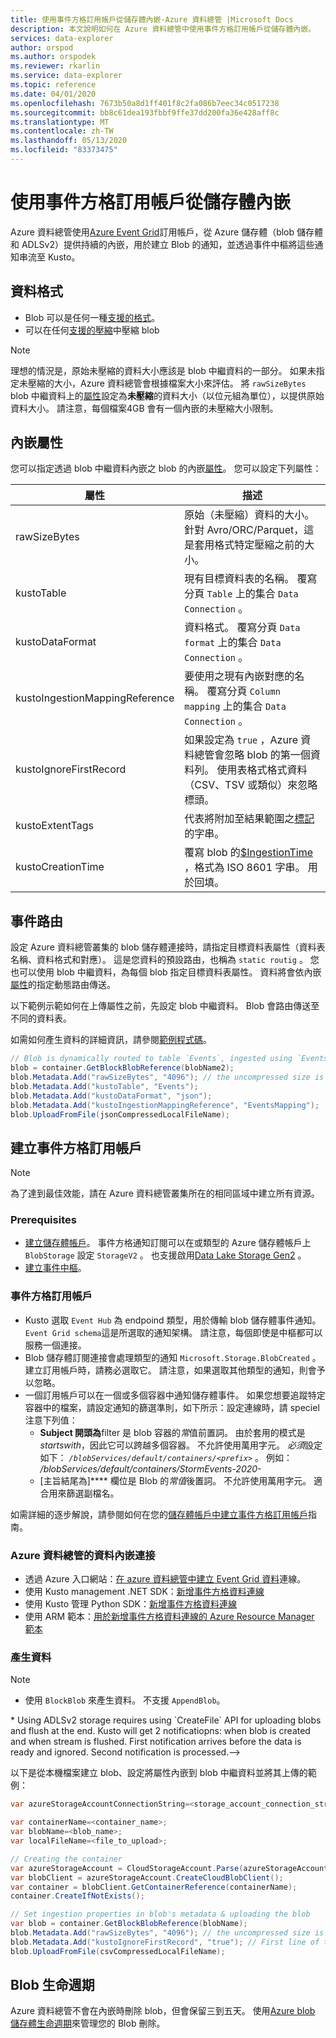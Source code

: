 ```yaml
---
title: 使用事件方格訂用帳戶從儲存體內嵌-Azure 資料總管 |Microsoft Docs
description: 本文說明如何在 Azure 資料總管中使用事件方格訂用帳戶從儲存體內嵌。
services: data-explorer
author: orspod
ms.author: orspodek
ms.reviewer: rkarlin
ms.service: data-explorer
ms.topic: reference
ms.date: 04/01/2020
ms.openlocfilehash: 7673b50a8d1ff401f8c2fa086b7eec34c0517238
ms.sourcegitcommit: bb8c61dea193fbbf9ffe37dd200fa36e428aff8c
ms.translationtype: MT
ms.contentlocale: zh-TW
ms.lasthandoff: 05/13/2020
ms.locfileid: "83373475"
---
```

# <a name="ingest-from-storage-using-event-grid-subscription"></a>使用事件方格訂用帳戶從儲存體內嵌

Azure 資料總管使用[Azure Event Grid](https://docs.microsoft.com/azure/event-grid/overview)訂用帳戶，從 Azure 儲存體（blob 儲存體和 ADLSv2）提供持續的內嵌，用於建立 Blob 的通知，並透過事件中樞將這些通知串流至 Kusto。

## <a name="data-format"></a>資料格式

* Blob 可以是任何一種[支援的格式](../../../ingestion-supported-formats.md)。
* 可以在任何[支援的壓縮](../../../ingestion-supported-formats.md#supported-data-compression-formats)中壓縮 blob

> [!NOTE]
> 理想的情況是，原始未壓縮的資料大小應該是 blob 中繼資料的一部分。
> 如果未指定未壓縮的大小，Azure 資料總管會根據檔案大小來評估。 將 `rawSizeBytes` blob 中繼資料上的[屬性](#ingestion-properties)設定為**未壓縮**的資料大小（以位元組為單位），以提供原始資料大小。
> 請注意，每個檔案4GB 會有一個內嵌的未壓縮大小限制。

## <a name="ingestion-properties"></a>內嵌屬性

您可以指定透過 blob 中繼資料內嵌之 blob 的內嵌[屬性](../../../ingestion-properties.md)。
您可以設定下列屬性：

|屬性 | 描述|
|---|---|
| rawSizeBytes | 原始（未壓縮）資料的大小。 針對 Avro/ORC/Parquet，這是套用格式特定壓縮之前的大小。|
| kustoTable |  現有目標資料表的名稱。 覆寫分頁 `Table` 上的集合 `Data Connection` 。 |
| kustoDataFormat |  資料格式。 覆寫分頁 `Data format` 上的集合 `Data Connection` 。 |
| kustoIngestionMappingReference |  要使用之現有內嵌對應的名稱。 覆寫分頁 `Column mapping` 上的集合 `Data Connection` 。|
| kustoIgnoreFirstRecord | 如果設定為 `true` ，Azure 資料總管會忽略 blob 的第一個資料列。 使用表格式格式資料（CSV、TSV 或類似）來忽略標頭。 |
| kustoExtentTags | 代表將附加至結果範圍之[標記](../extents-overview.md#extent-tagging)的字串。 |
| kustoCreationTime |  覆寫 blob 的[$IngestionTime](../../query/ingestiontimefunction.md?pivots=azuredataexplorer) ，格式為 ISO 8601 字串。 用於回填。 |

## <a name="events-routing"></a>事件路由

設定 Azure 資料總管叢集的 blob 儲存體連接時，請指定目標資料表屬性（資料表名稱、資料格式和對應）。 這是您資料的預設路由，也稱為 `static routig` 。
您也可以使用 blob 中繼資料，為每個 blob 指定目標資料表屬性。 資料將會依內嵌[屬性](#ingestion-properties)的指定動態路由傳送。

以下範例示範如何在上傳屬性之前，先設定 blob 中繼資料。 Blob 會路由傳送至不同的資料表。

如需如何產生資料的詳細資訊，請參閱[範例程式碼](#generating-data)。

 ```csharp
// Blob is dynamically routed to table `Events`, ingested using `EventsMapping` data mapping
blob = container.GetBlockBlobReference(blobName2);
blob.Metadata.Add("rawSizeBytes", "4096‬"); // the uncompressed size is 4096 bytes
blob.Metadata.Add("kustoTable", "Events");
blob.Metadata.Add("kustoDataFormat", "json");
blob.Metadata.Add("kustoIngestionMappingReference", "EventsMapping");
blob.UploadFromFile(jsonCompressedLocalFileName);
```

## <a name="create-event-grid-subscription"></a>建立事件方格訂用帳戶

> [!Note]
> 為了達到最佳效能，請在 Azure 資料總管叢集所在的相同區域中建立所有資源。

### <a name="prerequisites"></a>Prerequisites

* [建立儲存體帳戶](https://docs.microsoft.com/azure/storage/common/storage-quickstart-create-account)。 
  事件方格通知訂閱可以在或類型的 Azure 儲存體帳戶上 `BlobStorage` 設定 `StorageV2` 。 
  也支援啟用[Data Lake Storage Gen2](https://docs.microsoft.com/azure/storage/blobs/data-lake-storage-introduction) 。
* [建立事件中樞](https://docs.microsoft.com/azure/event-hubs/event-hubs-create)。

### <a name="event-grid-subscription"></a>事件方格訂用帳戶

* Kusto 選取 `Event Hub` 為 endpoind 類型，用於傳輸 blob 儲存體事件通知。 `Event Grid schema`這是所選取的通知架構。 請注意，每個即使是中樞都可以服務一個連接。
* Blob 儲存體訂閱連接會處理類型的通知 `Microsoft.Storage.BlobCreated` 。 建立訂用帳戶時，請務必選取它。 請注意，如果選取其他類型的通知，則會予以忽略。
* 一個訂用帳戶可以在一個或多個容器中通知儲存體事件。 如果您想要追蹤特定容器中的檔案，請設定通知的篩選準則，如下所示：設定連線時，請 speciel 注意下列值： 
   * **Subject 開頭為**filter 是 blob 容器的*常*值前置詞。 由於套用的模式是 *startswith*，因此它可以跨越多個容器。 不允許使用萬用字元。
     *必須*設定如下： *`/blobServices/default/containers/<prefix>`* 。 例如： */blobServices/default/containers/StormEvents-2020-*
   * [主旨結尾為]**** 欄位是 Blob 的*常值*後置詞。 不允許使用萬用字元。 適合用來篩選副檔名。

如需詳細的逐步解說，請參閱如何在您的[儲存體帳戶中建立事件方格訂用帳戶](../../../ingest-data-event-grid.md#create-an-event-grid-subscription-in-your-storage-account)指南。

### <a name="data-ingestion-connection-to-azure-data-explorer"></a>Azure 資料總管的資料內嵌連接

* 透過 Azure 入口網站：[在 azure 資料總管中建立 Event Grid 資料](../../../ingest-data-event-grid.md#create-an-event-grid-data-connection-in-azure-data-explorer)連線。
* 使用 Kusto management .NET SDK：[新增事件方格資料連線](../../../data-connection-event-grid-csharp.md#add-an-event-grid-data-connection)
* 使用 Kusto 管理 Python SDK：[新增事件方格資料連線](../../../data-connection-event-grid-python.md#add-an-event-grid-data-connection)
* 使用 ARM 範本：[用於新增事件方格資料連線的 Azure Resource Manager 範本](../../../data-connection-event-grid-resource-manager.md#azure-resource-manager-template-for-adding-an-event-grid-data-connection)

### <a name="generating-data"></a>產生資料

> [!NOTE]
> * 使用 `BlockBlob` 來產生資料。 不支援 `AppendBlob`。
<!--> * Using ADLSv2 storage requires using `CreateFile` API for uploading blobs and flush at the end. 
    Kusto will get 2 notificatiopns: when blob is created and when stream is flushed. First notification arrives before the data is ready and ignored. Second notification is processed.-->

以下是從本機檔案建立 blob、設定將屬性內嵌到 blob 中繼資料並將其上傳的範例：

 ```csharp
 var azureStorageAccountConnectionString=<storage_account_connection_string>;

var containerName=<container_name>;
var blobName=<blob_name>;
var localFileName=<file_to_upload>;

// Creating the container
var azureStorageAccount = CloudStorageAccount.Parse(azureStorageAccountConnectionString);
var blobClient = azureStorageAccount.CreateCloudBlobClient();
var container = blobClient.GetContainerReference(containerName);
container.CreateIfNotExists();

// Set ingestion properties in blob's metadata & uploading the blob
var blob = container.GetBlockBlobReference(blobName);
blob.Metadata.Add("rawSizeBytes", "4096‬"); // the uncompressed size is 4096 bytes
blob.Metadata.Add("kustoIgnoreFirstRecord", "true"); // First line of this csv file are headers
blob.UploadFromFile(csvCompressedLocalFileName);
```

## <a name="blob-lifecycle"></a>Blob 生命週期

Azure 資料總管不會在內嵌時刪除 blob，但會保留三到五天。 使用[Azure blob 儲存體生命週期](https://docs.microsoft.com/azure/storage/blobs/storage-lifecycle-management-concepts?tabs=azure-portal)來管理您的 Blob 刪除。
